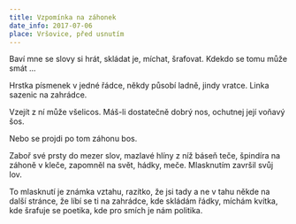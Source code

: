 ```yaml
---
title: Vzpomínka na záhonek
date_info: 2017-07-06
place: Vršovice, před usnutím
---
```


Baví mne se slovy si hrát,
skládat je, míchat, šrafovat.
Kdekdo se tomu může smát ...

Hrstka písmenek v jedné řádce,
někdy působí ladně, jindy vratce.
Linka sazenic na zahrádce.

Vzejít z ní může všelicos.
Máš-li dostatečně dobrý nos,
ochutnej její voňavý šos.

Nebo se projdi po tom záhonu bos.

Zaboř své prsty do mezer slov,
mazlavé hlíny z níž báseň teče,
špindíra na záhoně v kleče,
zapomněl na svět, hádky, meče.
Mlasknutím završil svůj lov.

To mlasknutí je známka vztahu,
razítko, že jsi tady
a ne v tahu
někde na další stránce,
že líbí se ti na zahrádce,
kde skládám řádky,
míchám kvítka,
kde šrafuje se poetika,
kde pro smích je nám politika.
